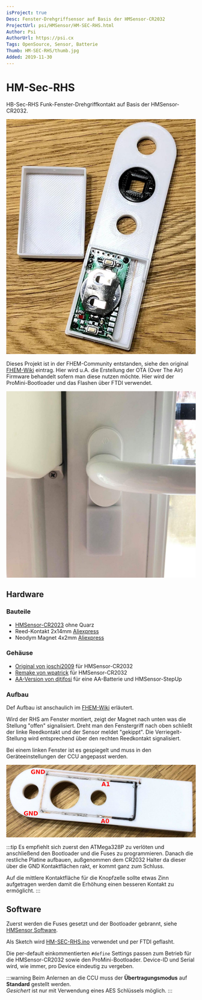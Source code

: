 ```yaml
---
isProject: true
Desc: Fenster-Drehgriffsensor auf Basis der HMSensor-CR2032
ProjectUrl: psi/HMSensor/HM-SEC-RHS.html
Author: Psi
AuthorUrl: https://psi.cx
Tags: OpenSource, Sensor, Batterie
Thumb: HM-SEC-RHS/thumb.jpg
Added: 2019-11-30
---
```



# HM-Sec-RHS

HB-Sec-RHS Funk-Fenster-Drehgriffkontakt auf Basis der HMSensor-CR2032.

![HB-Sec-RHS](./HM-SEC-RHS/Open-case.jpg)

Dieses Projekt ist in der FHEM-Community entstanden, siehe den original 
[FHEM-Wiki](https://wiki.fhem.de/wiki/HomeMatic_Fenster-Drehgriffkontakt_Community-Nachbau)
eintrag. Hier wird u.A. die Erstellung der OTA (Over The Air) Firmware behandelt
sofern man diese nutzen möchte. Hier wird der ProMini-Bootloader und das Flashen
über FTDI verwendet.

![HB-Sec-RHS am Fenster](./HM-SEC-RHS/Mounted.jpg)

## Hardware

### Bauteile

* [HMSensor-CR2023](/Projekte/psi/HMSensor/#hmsensor-cr2032) ohne Quarz
* Reed-Kontakt 2x14mm [Aliexpress](https://de.aliexpress.com/item/10pcs-N-O-Reed-switch-Magnetic-Switch-2-14mm-Normally-Open-Magnetic-Induction-switch/32803902404.html)
* Neodym Magnet 4x2mm [Aliexpress](https://de.aliexpress.com/item/32946901529.html)

### Gehäuse

* [Original von joschi2009](https://www.thingiverse.com/thing:2354704) für HMSensor-CR2032
* [Remake von wpatrick](https://www.thingiverse.com/thing:3885760) für HMSensor-CR2032
* [AA-Version von djtifosi](https://www.thingiverse.com/thing:3789071) für eine AA-Batterie und HMSensor-StepUp


### Aufbau

Def Aufbau ist anschaulich im [FHEM-Wiki](https://wiki.fhem.de/wiki/HomeMatic_Fenster-Drehgriffkontakt_Community-Nachbau#Einl.C3.B6ten_der_Reedkontakte_und_Anschluss_an_A0_.26_A1_.28Platine_v1.0.2F1.1.29)
erläutert. 

Wird der RHS am Fenster montiert, zeigt der Magnet nach unten was die Stellung "offen" signalisiert.
Dreht man den Fenstergriff nach oben schließt der linke Reedkontakt und der Sensor
meldet "gekippt". Die Verriegelt-Stellung wird entsprechend über den rechten Reedkontakt signalisiert.

Bei einem linken Fenster ist es gespiegelt und muss in den Geräteeinstellungen der CCU angepasst werden.

![HM-Sec-RHS Rückseite](./HM-SEC-RHS/Back.jpg)

:::tip
Es empfiehlt sich zuerst den ATMega328P zu verlöten und anschließend den Bootloader und die Fuses zu
programmieren. Danach die restliche Platine aufbauen, außgenommen dem CR2032 Halter
da dieser über die GND Kontaktflächen rakt, er kommt ganz zum Schluss.

Auf die mittlere Kontaktfläche für die Knopfzelle sollte etwas Zinn aufgetragen werden damit die Erhöhung
einen besseren Kontakt zu ermöglicht.
:::


## Software

Zuerst werden die Fuses gesetzt und der Bootloader gebrannt, siehe [HMSensor Software](/Projekte/psi/HMSensor/#software).

Als Sketch wird [HM-SEC-RHS.ino](https://raw.githubusercontent.com/pa-pa/AskSinPP/master/examples/HM-SEC-RHS/HM-SEC-RHS.ino) verwendet und per FTDI geflasht.

Die per-default einkommentierten `#define` Settings passen zum Betrieb für die HMSensor-CR2032 sowie den ProMini-Bootloader. Device-ID und Serial wird, wie immer, pro Device eindeutig zu vergeben.

:::warning
Beim Anlernen an die CCU muss der **Übertragungsmodus** auf **Standard** gestellt werden.  
_Gesichert_ ist nur mit Verwendung eines AES Schlüssels möglich.
:::
